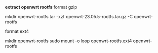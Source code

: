 
**extract openwrt rootfs**
 format gzip
 
 mkdir openwrt-rootfs
 tar -xzf openwrt-23.05.5-rootfs.tar.gz -C openwrt-rootfs
  
 format ext4
 
  mkdir openwrt-rootfs
  sudo mount -o loop openwrt-rootfs.ext4 openwrt-rootfs
